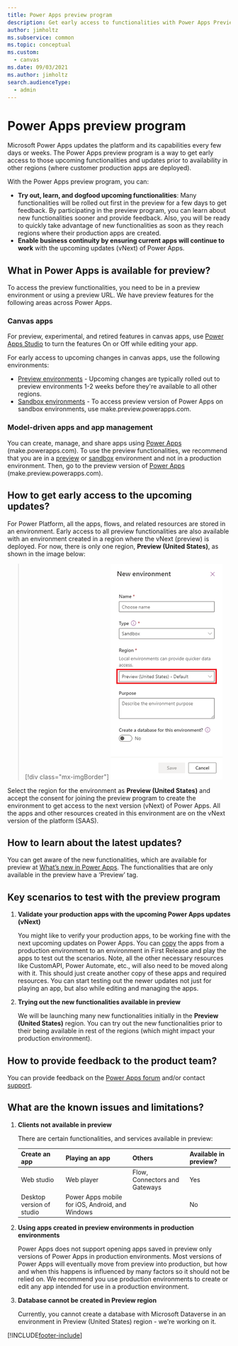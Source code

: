```yaml
---
title: Power Apps preview program 
description: Get early access to functionalities with Power Apps Preview Program
author: jimholtz
ms.subservice: common
ms.topic: conceptual
ms.custom: 
  - canvas
ms.date: 09/03/2021
ms.author: jimholtz
search.audienceType: 
  - admin
---
```

# Power Apps preview program

Microsoft Power Apps updates the platform and its capabilities every few days or weeks. The Power Apps preview program is a way to get early access to those upcoming functionalities and updates prior to availability in other regions (where customer production apps are deployed).

With the Power Apps preview program, you can:
- **Try out, learn, and dogfood upcoming functionalities**: Many functionalities will be rolled out first in the preview for a few days to get feedback. By participating in the preview program, you can learn about new functionalities sooner and provide feedback. Also, you will be ready to quickly take advantage of new functionalities as soon as they reach regions where their production apps are created.
- **Enable business continuity by ensuring current apps will continue to work** with the upcoming updates (vNext) of Power Apps.

## What in Power Apps is available for preview?

To access the preview functionalities, you need to be in a preview environment or using a preview URL. We have preview features for the following areas across Power Apps.

### Canvas apps

For preview, experimental, and retired features in canvas apps, use [Power Apps Studio](/powerapps/maker/canvas-apps/working-with-experimental-preview) to turn the features On or Off while editing your app.

For early access to upcoming changes in canvas apps, use the following environments:

- [Preview environments](#how-to-get-early-access-to-the-upcoming-updates) - Upcoming changes are typically rolled out to preview environments 1-2 weeks before they're available to all other regions.
- [Sandbox environments](/power-platform/admin/sandbox-environments) - To access preview version of Power Apps on sandbox environments, use make.preview.powerapps.com. 

### Model-driven apps and app management

You can create, manage, and share apps using [Power Apps][2] (make.powerapps.com). To use the preview functionalities, we recommend that you are in a [preview](#how-to-get-early-access-to-the-upcoming-updates) or [sandbox](/power-platform/admin/sandbox-environments) environment and not in a production environment. Then, go to the preview version of [Power Apps][3] (make.preview.powerapps.com).

## How to get early access to the upcoming updates?

For Power Platform, all the apps, flows, and related resources are stored in an environment. Early access to all preview functionalities are also available with an environment created in a region where the vNext (preview) is deployed. For now, there is only one region, **Preview (United States)**, as shown in the image below:

> [!div class="mx-imgBorder"] 
> ![Preview environment.](media/env3-preview.png "Preview environment") 

Select the region for the environment as **Preview (United States)** and accept the consent for joining the preview program to create the environment to get access to the next version (vNext) of Power Apps.
All the apps and other resources created in this environment are on the vNext version of the platform (SAAS).

## How to learn about the latest updates?

You can get aware of the new functionalities, which are available for preview at [What’s new in Power Apps][5]. The functionalities that are only available in the preview have a ‘Preview’ tag.

## Key scenarios to test with the preview program

1. **Validate your production apps with the upcoming Power Apps updates (vNext)**

   You might like to verify your production apps, to be working fine with the next upcoming updates on Power Apps. You can [copy](/powerapps/maker/data-platform/export-solutions) the apps from a production environment to an environment in First Release and play the apps to test out the scenarios. Note, all the other necessary resources like CustomAPI, Power Automate, etc., will also need to be moved along with it. This should just create another copy of these apps and required resources. You can start testing out the newer updates not just for playing an app, but also while editing and managing the apps.
   
2. **Trying out the new functionalities available in preview**

   We will be launching many new functionalities initially in the **Preview (United States)** region. You can try out the new functionalities prior to their being available in rest of the regions (which might impact your production environment).

## How to provide feedback to the product team?

You can provide feedback on the [Power Apps forum][8] and/or contact [support][9].

## What are the known issues and limitations?

1. **Clients not available in preview**

   There are certain functionalities, and services available in preview:
   
    | Create an app | Playing an app | Others | Available in preview? |
    | - | - | - | - |
    | Web studio | Web player | Flow, Connectors and Gateways | Yes |
    | Desktop version of studio | Power Apps mobile for iOS, Android, and Windows | | No |

2. **Using apps created in preview environments in production environments**

   Power Apps does not support opening apps saved in preview only versions of Power Apps in production environments. Most versions of Power Apps will eventually move from preview into production, but how and when this happens is influenced by many factors so it should not be relied on. We recommend you use production environments to create or edit any app intended for use in a production environment.

3. **Database cannot be created in Preview region**

   Currently, you cannot create a database with Microsoft Dataverse in an environment in Preview (United States) region - we're working on it.


<!--Reference links in article-->
[2]: https://make.powerapps.com
[3]: https://make.preview.powerapps.com
[4]: /powerapps/maker/canvas-apps/working-with-experimental-preview
[5]: /powerapps/whats-new
[7]: https://preview.create.powerapps.com
[8]: https://powerusers.microsoft.com/t5/PowerApps-Community/ct-p/PowerApps1
[9]: https://powerapps.microsoft.com/support/


[!INCLUDE[footer-include](../includes/footer-banner.md)]
